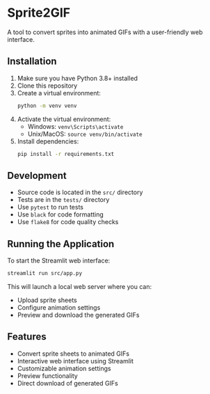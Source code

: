 # Sprite2GIF

A tool to convert sprites into animated GIFs with a user-friendly web interface.

## Installation

1. Make sure you have Python 3.8+ installed
2. Clone this repository
3. Create a virtual environment:
   ```bash
   python -m venv venv
   ```
4. Activate the virtual environment:
   - Windows: `venv\Scripts\activate`
   - Unix/MacOS: `source venv/bin/activate`
5. Install dependencies:
   ```bash
   pip install -r requirements.txt
   ```

## Development

- Source code is located in the `src/` directory
- Tests are in the `tests/` directory
- Use `pytest` to run tests
- Use `black` for code formatting
- Use `flake8` for code quality checks

## Running the Application

To start the Streamlit web interface:

```bash
streamlit run src/app.py
```

This will launch a local web server where you can:

- Upload sprite sheets
- Configure animation settings
- Preview and download the generated GIFs

## Features

- Convert sprite sheets to animated GIFs
- Interactive web interface using Streamlit
- Customizable animation settings
- Preview functionality
- Direct download of generated GIFs
